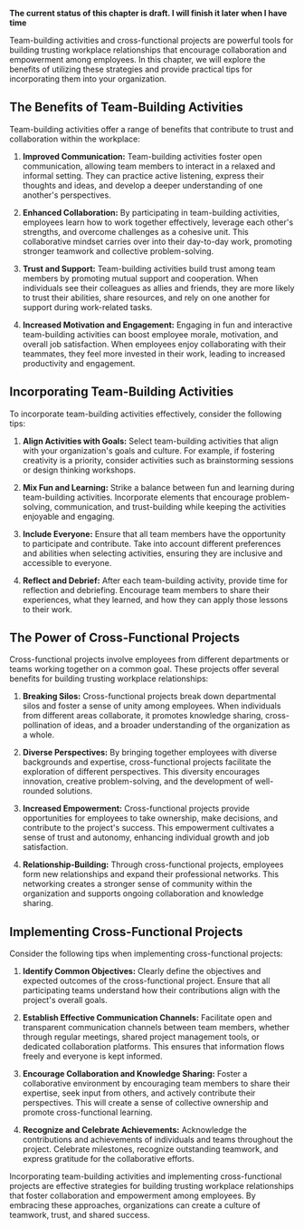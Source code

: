 **The current status of this chapter is draft. I will finish it later when I have time**

Team-building activities and cross-functional projects are powerful tools for building trusting workplace relationships that encourage collaboration and empowerment among employees. In this chapter, we will explore the benefits of utilizing these strategies and provide practical tips for incorporating them into your organization.

The Benefits of Team-Building Activities
----------------------------------------

Team-building activities offer a range of benefits that contribute to trust and collaboration within the workplace:

1. **Improved Communication:** Team-building activities foster open communication, allowing team members to interact in a relaxed and informal setting. They can practice active listening, express their thoughts and ideas, and develop a deeper understanding of one another's perspectives.

2. **Enhanced Collaboration:** By participating in team-building activities, employees learn how to work together effectively, leverage each other's strengths, and overcome challenges as a cohesive unit. This collaborative mindset carries over into their day-to-day work, promoting stronger teamwork and collective problem-solving.

3. **Trust and Support:** Team-building activities build trust among team members by promoting mutual support and cooperation. When individuals see their colleagues as allies and friends, they are more likely to trust their abilities, share resources, and rely on one another for support during work-related tasks.

4. **Increased Motivation and Engagement:** Engaging in fun and interactive team-building activities can boost employee morale, motivation, and overall job satisfaction. When employees enjoy collaborating with their teammates, they feel more invested in their work, leading to increased productivity and engagement.

Incorporating Team-Building Activities
--------------------------------------

To incorporate team-building activities effectively, consider the following tips:

1. **Align Activities with Goals:** Select team-building activities that align with your organization's goals and culture. For example, if fostering creativity is a priority, consider activities such as brainstorming sessions or design thinking workshops.

2. **Mix Fun and Learning:** Strike a balance between fun and learning during team-building activities. Incorporate elements that encourage problem-solving, communication, and trust-building while keeping the activities enjoyable and engaging.

3. **Include Everyone:** Ensure that all team members have the opportunity to participate and contribute. Take into account different preferences and abilities when selecting activities, ensuring they are inclusive and accessible to everyone.

4. **Reflect and Debrief:** After each team-building activity, provide time for reflection and debriefing. Encourage team members to share their experiences, what they learned, and how they can apply those lessons to their work.

The Power of Cross-Functional Projects
--------------------------------------

Cross-functional projects involve employees from different departments or teams working together on a common goal. These projects offer several benefits for building trusting workplace relationships:

1. **Breaking Silos:** Cross-functional projects break down departmental silos and foster a sense of unity among employees. When individuals from different areas collaborate, it promotes knowledge sharing, cross-pollination of ideas, and a broader understanding of the organization as a whole.

2. **Diverse Perspectives:** By bringing together employees with diverse backgrounds and expertise, cross-functional projects facilitate the exploration of different perspectives. This diversity encourages innovation, creative problem-solving, and the development of well-rounded solutions.

3. **Increased Empowerment:** Cross-functional projects provide opportunities for employees to take ownership, make decisions, and contribute to the project's success. This empowerment cultivates a sense of trust and autonomy, enhancing individual growth and job satisfaction.

4. **Relationship-Building:** Through cross-functional projects, employees form new relationships and expand their professional networks. This networking creates a stronger sense of community within the organization and supports ongoing collaboration and knowledge sharing.

Implementing Cross-Functional Projects
--------------------------------------

Consider the following tips when implementing cross-functional projects:

1. **Identify Common Objectives:** Clearly define the objectives and expected outcomes of the cross-functional project. Ensure that all participating teams understand how their contributions align with the project's overall goals.

2. **Establish Effective Communication Channels:** Facilitate open and transparent communication channels between team members, whether through regular meetings, shared project management tools, or dedicated collaboration platforms. This ensures that information flows freely and everyone is kept informed.

3. **Encourage Collaboration and Knowledge Sharing:** Foster a collaborative environment by encouraging team members to share their expertise, seek input from others, and actively contribute their perspectives. This will create a sense of collective ownership and promote cross-functional learning.

4. **Recognize and Celebrate Achievements:** Acknowledge the contributions and achievements of individuals and teams throughout the project. Celebrate milestones, recognize outstanding teamwork, and express gratitude for the collaborative efforts.

Incorporating team-building activities and implementing cross-functional projects are effective strategies for building trusting workplace relationships that foster collaboration and empowerment among employees. By embracing these approaches, organizations can create a culture of teamwork, trust, and shared success.
